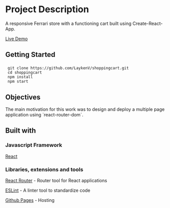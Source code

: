 # Project Description

A responsive Ferrari store with a functioning cart built using Create-React-App.

[Live Demo](https://laykenv.github.io/shoppingcart)

## Getting Started 

### 
     git clone https://github.com/LaykenV/shoppingcart.git
     cd shoppingcart
     npm install
     npm start
     

## Objectives

The main motivation for this work was to design and deploy a multiple page application using `react-router-dom´.

## Built with

### Javascript Framework

[React](https://reactjs.org/)

### Libraries, extensions and tools

[React Router](https://reactrouter.com/) - Router tool for React applications

[ESLint](https://eslint.org/) - A linter tool to standardize code

[Github Pages](https://pages.github.com/) - Hosting






